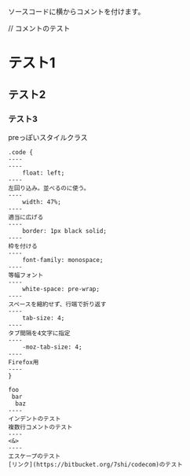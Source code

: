 ソースコードに横からコメントを付けます。

// コメントのテスト

# テスト1
## テスト2
### テスト3

preっぽいスタイルクラス

```
.code {
----
----
	float: left;
----
左回り込み。並べるのに使う。
----
	width: 47%;
----
適当に広げる
----
	border: 1px black solid;
----
枠を付ける
----
	font-family: monospace;
----
等幅フォント
----
	white-space: pre-wrap;
----
スペースを縮約せず、行端で折り返す
----
	tab-size: 4;
----
タブ間隔を4文字に指定
----
	-moz-tab-size: 4;
----
Firefox用
----
}
```

```
foo
 bar
  baz
----
インデントのテスト
複数行コメントのテスト
----
<&>
----
エスケープのテスト
[リンク](https://bitbucket.org/7shi/codecom)のテスト
```

